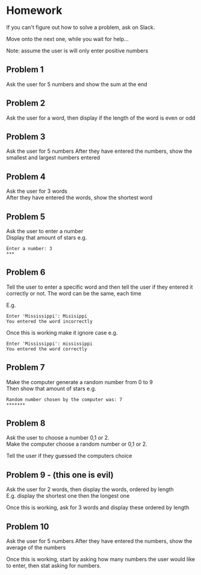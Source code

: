 # Homework

If you can't figure out how to solve a problem, ask on Slack. 

Move onto the next one, while you wait for help...

Note: assume the user is will only enter positive numbers

## Problem 1
Ask the user for 5 numbers and show the sum at the end

## Problem 2
Ask the user for a word, then display if the length of the word is even or odd

## Problem 3
Ask the user for 5 numbers
After they have entered the numbers, show the smallest and largest numbers entered

## Problem 4
Ask the user for 3 words   
After they have entered the words, show the shortest word

## Problem 5
Ask the user to enter a number   
Display that amount of stars e.g.

```
Enter a number: 3   
***
```

## Problem 6
Tell the user to enter a specific word and then tell the user if they entered it correctly or not.
The word can be the same, each time 

E.g.
```
Enter 'Mississippi': Misisippi   
You entered the word incorrectly   
```

Once this is working make it ignore case e.g.   
```
Enter 'Mississippi': mississippi   
You entered the word correctly   
```

## Problem 7
Make the computer generate a random number from 0 to 9   
Then show that amount of stars e.g.

```
Random number chosen by the computer was: 7
*******
```

## Problem 8
Ask the user to choose a number 0,1 or 2.   
Make the computer choose a random number or 0,1 or 2.

Tell the user if they guessed the computers choice

## Problem 9 - (this one is evil)
Ask the user for 2 words, then display the words, ordered by length   
E.g. display the shortest one then the longest one

Once this is working, ask for 3 words and display these ordered by length 


## Problem 10
Ask the user for 5 numbers
After they have entered the numbers, show the average of the numbers

Once this is working, start by asking how many numbers the user would like to enter, then stat asking for numbers.



